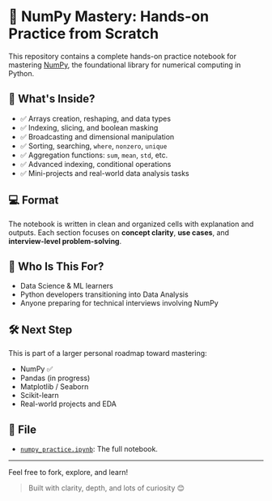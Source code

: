 # 🧠 NumPy Mastery: Hands-on Practice from Scratch

This repository contains a complete hands-on practice notebook for mastering [NumPy](https://numpy.org/), the foundational library for numerical computing in Python.

## 📌 What's Inside?

- ✅ Arrays creation, reshaping, and data types
- ✅ Indexing, slicing, and boolean masking
- ✅ Broadcasting and dimensional manipulation
- ✅ Sorting, searching, `where`, `nonzero`, `unique`
- ✅ Aggregation functions: `sum`, `mean`, `std`, etc.
- ✅ Advanced indexing, conditional operations
- ✅ Mini-projects and real-world data analysis tasks

## 💻 Format

The notebook is written in clean and organized cells with explanation and outputs. Each section focuses on **concept clarity**, **use cases**, and **interview-level problem-solving**.

## 🚀 Who Is This For?

- Data Science & ML learners
- Python developers transitioning into Data Analysis
- Anyone preparing for technical interviews involving NumPy

## 🛠️ Next Step

This is part of a larger personal roadmap toward mastering:

- NumPy ✅
- Pandas (in progress)
- Matplotlib / Seaborn
- Scikit-learn
- Real-world projects and EDA

## 📁 File

- [`numpy_practice.ipynb`](./numpy_practice.ipynb): The full notebook.

---

Feel free to fork, explore, and learn!

> Built with clarity, depth, and lots of curiosity 😊
